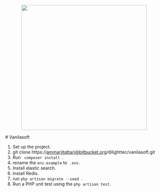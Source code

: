 <p align="center"><a href="https://autoklose.com" target="_blank"><img src="https://app.autoklose.com/images/svg/autoklose-logo-white.svg" width="400"></a></p>

# Vanilasoft

1. Set up the project.
2. git clone https://ammarjitattari@bitbucket.org/dilighttec/vanilasoft.git
3. Run ``` composer install ```.
4. rename the ```env.example``` to  ```.env```.
5. Install elastic search.
6. Install Redis.
7. run ```php artisan migrate --seed ```.
8. Run a PHP unit test using the ```php artisan test```.
